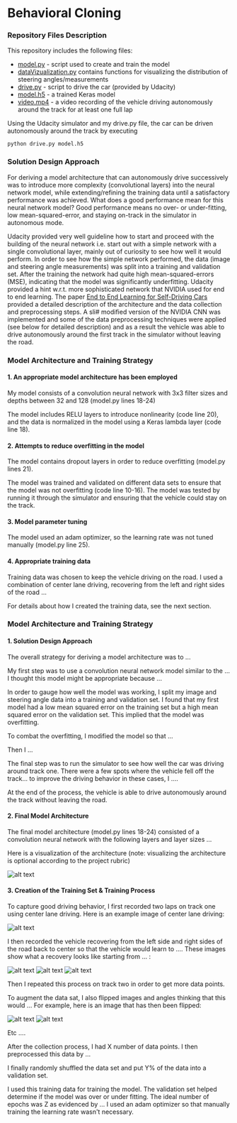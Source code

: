 # **Behavioral Cloning** 

[//]: # (Image References)

[image1]: ./examples/placeholder.png "Model Visualization"
[image2]: ./examples/placeholder.png "Grayscaling"
[image3]: ./examples/placeholder_small.png "Recovery Image"
[image4]: ./examples/placeholder_small.png "Recovery Image"
[image5]: ./examples/placeholder_small.png "Recovery Image"
[image6]: ./examples/placeholder_small.png "Normal Image"
[image7]: ./examples/placeholder_small.png "Flipped Image"

### Repository Files Description

This repository includes the following files:

* [model.py](https://github.com/frtunikj/sdc_behavioral_cloning/blob/master/model.py) - script used to create and train the model
* [dataVizualization.py](https://github.com/frtunikj/sdc_behavioral_cloning/blob/master/dataVizualization.py) contains functions for visualizing the distribution of steering angles/measurements
* [drive.py](https://github.com/frtunikj/sdc_behavioral_cloning/blob/master/drive.py) - script to drive the car (provided by Udacity)
* [model.h5](https://github.com/frtunikj/sdc_behavioral_cloning/blob/master/model.h5) - a trained Keras model
* [video.mp4](https://github.com/frtunikj/sdc_behavioral_cloning/blob/master/video.mp4) - a video recording of the vehicle driving autonomously around the track for at least one full lap

Using the Udacity simulator and my drive.py file, the car can be driven autonomously around the track by executing

```
python drive.py model.h5
```
### Solution Design Approach

For deriving a model architecture that can autonomously drive successively was to introduce more complexity (convolutional layers) into the neural network model, while extending/refining the training data until a satisfactory performance was achieved. What does a good performance mean for this neural network model? Good performance means no over- or under-fitting, low mean-squared-error, and staying on-track in the simulator in autonomous mode.

Udacity provided very well guideline how to start and proceed with the building of the neural network i.e. start out with a simple network with a single convolutional layer, mainly out of curiosity to see how well it would perform. In order to see how the simple network performed, the data (image and steering angle measurements) was split into a training and validation set. After the training the network had quite high mean-squared-errors (MSE), indicating that the model was significantly underfitting. Udacity provided a hint w.r.t. more sophisticated network that NVIDIA used for end to end learning. The paper [End to End Learning for Self-Driving Cars](https://arxiv.org/pdf/1604.07316v1.pdf) provided a detailed description of the architecture and the data collection and preprocessing steps. A sli# modified version of the NVIDIA CNN was implemented and some of the data preprocessing techniques were applied (see below for detailed description) and as a result the vehicle was able to drive autonomously around the first track in the simulator without leaving the road.

### Model Architecture and Training Strategy

#### 1. An appropriate model architecture has been employed

My model consists of a convolution neural network with 3x3 filter sizes and depths between 32 and 128 (model.py lines 18-24) 

The model includes RELU layers to introduce nonlinearity (code line 20), and the data is normalized in the model using a Keras lambda layer (code line 18). 

#### 2. Attempts to reduce overfitting in the model

The model contains dropout layers in order to reduce overfitting (model.py lines 21). 

The model was trained and validated on different data sets to ensure that the model was not overfitting (code line 10-16). The model was tested by running it through the simulator and ensuring that the vehicle could stay on the track.

#### 3. Model parameter tuning

The model used an adam optimizer, so the learning rate was not tuned manually (model.py line 25).

#### 4. Appropriate training data

Training data was chosen to keep the vehicle driving on the road. I used a combination of center lane driving, recovering from the left and right sides of the road ... 

For details about how I created the training data, see the next section. 

### Model Architecture and Training Strategy

#### 1. Solution Design Approach

The overall strategy for deriving a model architecture was to ...

My first step was to use a convolution neural network model similar to the ... I thought this model might be appropriate because ...

In order to gauge how well the model was working, I split my image and steering angle data into a training and validation set. I found that my first model had a low mean squared error on the training set but a high mean squared error on the validation set. This implied that the model was overfitting. 

To combat the overfitting, I modified the model so that ...

Then I ... 

The final step was to run the simulator to see how well the car was driving around track one. There were a few spots where the vehicle fell off the track... to improve the driving behavior in these cases, I ....

At the end of the process, the vehicle is able to drive autonomously around the track without leaving the road.

#### 2. Final Model Architecture

The final model architecture (model.py lines 18-24) consisted of a convolution neural network with the following layers and layer sizes ...

Here is a visualization of the architecture (note: visualizing the architecture is optional according to the project rubric)

![alt text][image1]

#### 3. Creation of the Training Set & Training Process

To capture good driving behavior, I first recorded two laps on track one using center lane driving. Here is an example image of center lane driving:

![alt text][image2]

I then recorded the vehicle recovering from the left side and right sides of the road back to center so that the vehicle would learn to .... These images show what a recovery looks like starting from ... :

![alt text][image3]
![alt text][image4]
![alt text][image5]

Then I repeated this process on track two in order to get more data points.

To augment the data sat, I also flipped images and angles thinking that this would ... For example, here is an image that has then been flipped:

![alt text][image6]
![alt text][image7]

Etc ....

After the collection process, I had X number of data points. I then preprocessed this data by ...


I finally randomly shuffled the data set and put Y% of the data into a validation set. 

I used this training data for training the model. The validation set helped determine if the model was over or under fitting. The ideal number of epochs was Z as evidenced by ... I used an adam optimizer so that manually training the learning rate wasn't necessary.
